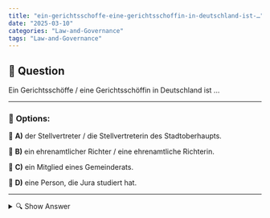 ```yaml
---
title: "ein-gerichtsschoffe-eine-gerichtsschoffin-in-deutschland-ist-…"
date: "2025-03-10"
categories: "Law-and-Governance"
tags: "Law-and-Governance"
---
```


## 📌 **Question**

Ein Gerichtsschöffe / eine Gerichtsschöffin in Deutschland ist …



---

### 📝 **Options:**

🔘 **A)** der Stellvertreter / die Stellvertreterin des Stadtoberhaupts.

🔘 **B)** ein ehrenamtlicher Richter / eine ehrenamtliche Richterin.

🔘 **C)** ein Mitglied eines Gemeinderats.

🔘 **D)** eine Person, die Jura studiert hat.

---

<details>
  <summary>🔍 Show Answer</summary>

  <p>
💡  <b>Correct Answer:</b>  b
  </p>
  <p>
    📖<b>Explanation:</b>
    In Deutschland spielt der Gerichtsschöffe eine wichtige Rolle im Rechtssystem. Gerichtsschöffen sind ehrenamtliche Richter, die gemeinsam mit Berufsrichtern an Straf- und Zivilverfahren teilnehmen. Sie bringen die Sichtweise der Bürgerinnen und Bürger in die Urteilsfindung ein und tragen zur ausgewogenen Rechtsprechung bei. Gerichtsschöffen sind keine Jurastudierten, sondern werden aus der Bevölkerung ausgewählt, um vielfältige Perspektiven ins Gericht einzubringen. Ihre Tätigkeit ist freiwillig und dient der demokratischen Mitwirkung im Justizwesen.
  </p>
</details>
